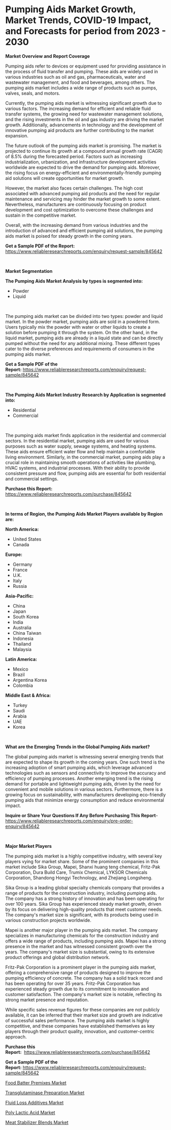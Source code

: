 <p><h1>Pumping Aids Market Growth, Market Trends, COVID-19 Impact, and Forecasts for period from 2023 - 2030</h1></p><p><strong>Market Overview and Report Coverage</strong></p>
<p><p>Pumping aids refer to devices or equipment used for providing assistance in the process of fluid transfer and pumping. These aids are widely used in various industries such as oil and gas, pharmaceuticals, water and wastewater management, and food and beverages, among others. The pumping aids market includes a wide range of products such as pumps, valves, seals, and motors.</p><p>Currently, the pumping aids market is witnessing significant growth due to various factors. The increasing demand for efficient and reliable fluid transfer systems, the growing need for wastewater management solutions, and the rising investments in the oil and gas industry are driving the market growth. Additionally, advancements in technology and the development of innovative pumping aid products are further contributing to the market expansion.</p><p>The future outlook of the pumping aids market is promising. The market is projected to continue its growth at a compound annual growth rate (CAGR) of 8.5% during the forecasted period. Factors such as increasing industrialization, urbanization, and infrastructure development activities worldwide are expected to drive the demand for pumping aids. Moreover, the rising focus on energy-efficient and environmentally-friendly pumping aid solutions will create opportunities for market growth.</p><p>However, the market also faces certain challenges. The high cost associated with advanced pumping aid products and the need for regular maintenance and servicing may hinder the market growth to some extent. Nevertheless, manufacturers are continuously focusing on product development and cost optimization to overcome these challenges and sustain in the competitive market.</p><p>Overall, with the increasing demand from various industries and the introduction of advanced and efficient pumping aid solutions, the pumping aids market is poised for steady growth in the coming years.</p></p>
<p><strong>Get a Sample PDF of the Report:</strong> <a href="https://www.reliableresearchreports.com/enquiry/request-sample/845642">https://www.reliableresearchreports.com/enquiry/request-sample/845642</a></p>
<p>&nbsp;</p>
<p><strong>Market Segmentation</strong></p>
<p><strong>The Pumping Aids Market Analysis by types is segmented into:</strong></p>
<p><ul><li>Powder</li><li>Liquid</li></ul></p>
<p>&nbsp;</p>
<p><p>The pumping aids market can be divided into two types: powder and liquid market. In the powder market, pumping aids are sold in a powdered form. Users typically mix the powder with water or other liquids to create a solution before pumping it through the system. On the other hand, in the liquid market, pumping aids are already in a liquid state and can be directly pumped without the need for any additional mixing. These different types cater to the diverse preferences and requirements of consumers in the pumping aids market.</p></p>
<p><strong>Get a Sample PDF of the Report:</strong>&nbsp;<a href="https://www.reliableresearchreports.com/enquiry/request-sample/845642">https://www.reliableresearchreports.com/enquiry/request-sample/845642</a></p>
<p>&nbsp;</p>
<p><strong>The Pumping Aids Market Industry Research by Application is segmented into:</strong></p>
<p><ul><li>Residential</li><li>Commercial</li></ul></p>
<p>&nbsp;</p>
<p><p>The pumping aids market finds application in the residential and commercial sectors. In the residential market, pumping aids are used for various purposes such as water supply, sewage systems, and heating systems. These aids ensure efficient water flow and help maintain a comfortable living environment. Similarly, in the commercial market, pumping aids play a crucial role in maintaining smooth operations of activities like plumbing, HVAC systems, and industrial processes. With their ability to provide consistent pressure and flow, pumping aids are essential for both residential and commercial settings.</p></p>
<p><strong>Purchase this Report:</strong>&nbsp; <a href="https://www.reliableresearchreports.com/purchase/845642">https://www.reliableresearchreports.com/purchase/845642</a></p>
<p>&nbsp;</p>
<p><strong>In terms of Region, the Pumping Aids Market Players available by Region are:</strong></p>
<p>
    <p> <strong> North America: </strong>
        <ul>
            <li>United States</li>
            <li>Canada</li>
        </ul>
        </p> 
    <p> <strong> Europe: </strong>
        <ul>
            <li>Germany</li>
            <li>France</li>
            <li>U.K.</li>
            <li>Italy</li>
            <li>Russia</li>
        </ul>
        </p> 
    <p> <strong> Asia-Pacific: </strong>
        <ul>
            <li>China</li>
            <li>Japan</li>
            <li>South Korea</li>
            <li>India</li>
            <li>Australia</li>
            <li>China Taiwan</li>
            <li>Indonesia</li>
            <li>Thailand</li>
            <li>Malaysia</li>
        </ul>
        </p> 
    <p> <strong> Latin America: </strong>
        <ul>
            <li>Mexico</li>
            <li>Brazil</li>
            <li>Argentina Korea</li>
            <li>Colombia</li>
        </ul>
        </p> 
    <p> <strong> Middle East & Africa: </strong>
        <ul>
            <li>Turkey</li>
            <li>Saudi</li>
            <li>Arabia</li>
            <li>UAE</li>
            <li>Korea</li>
        </ul>
    </p>
    </p>
<p>&nbsp;</p>
<p><strong>What are the Emerging Trends in the Global Pumping Aids market?</strong></p>
<p><p>The global pumping aids market is witnessing several emerging trends that are expected to shape its growth in the coming years. One such trend is the increasing adoption of smart pumping aids, which leverage advanced technologies such as sensors and connectivity to improve the accuracy and efficiency of pumping processes. Another emerging trend is the rising demand for portable and lightweight pumping aids, driven by the need for convenient and mobile solutions in various sectors. Furthermore, there is a growing focus on sustainability, with manufacturers developing eco-friendly pumping aids that minimize energy consumption and reduce environmental impact.</p></p>
<p><strong>Inquire or Share Your Questions If Any Before Purchasing This Report</strong>- <a href="https://www.reliableresearchreports.com/enquiry/pre-order-enquiry/845642">https://www.reliableresearchreports.com/enquiry/pre-order-enquiry/845642</a></p>
<p>&nbsp;</p>
<p><strong>Major Market Players</strong></p>
<p><p>The pumping aids market is a highly competitive industry, with several key players vying for market share. Some of the prominent companies in this market include Sika Group, Mapei, Shanxi huang teng chemical, Fritz-Pak Corporation, Dura Build Care, Trumix Chemical, LYKSOR Chemicals Corporation, Shandong Hongyi Technology, and Zhejiang Longsheng.</p><p>Sika Group is a leading global specialty chemicals company that provides a range of products for the construction industry, including pumping aids. The company has a strong history of innovation and has been operating for over 100 years. Sika Group has experienced steady market growth, driven by its focus on delivering high-quality products that meet customer needs. The company's market size is significant, with its products being used in various construction projects worldwide.</p><p>Mapei is another major player in the pumping aids market. The company specializes in manufacturing chemicals for the construction industry and offers a wide range of products, including pumping aids. Mapei has a strong presence in the market and has witnessed consistent growth over the years. The company's market size is substantial, owing to its extensive product offerings and global distribution network.</p><p>Fritz-Pak Corporation is a prominent player in the pumping aids market, offering a comprehensive range of products designed to improve the pumping efficiency of concrete. The company has a solid track record and has been operating for over 35 years. Fritz-Pak Corporation has experienced steady growth due to its commitment to innovation and customer satisfaction. The company's market size is notable, reflecting its strong market presence and reputation.</p><p>While specific sales revenue figures for these companies are not publicly available, it can be inferred that their market size and growth are indicative of successful sales performance. The pumping aids market is highly competitive, and these companies have established themselves as key players through their product quality, innovation, and customer-centric approach.</p></p>
<p><strong>Purchase this Report:</strong>&nbsp;&nbsp;<a href="https://www.reliableresearchreports.com/purchase/845642">https://www.reliableresearchreports.com/purchase/845642</a></p>
<p></p>
<p><strong>Get a Sample PDF of the Report:</strong>&nbsp;<a href="https://www.reliableresearchreports.com/enquiry/request-sample/845642">https://www.reliableresearchreports.com/enquiry/request-sample/845642</a></p>
<p><p><a href="https://medium.com/@cletaturner879789/food-batter-premixes-market-furnishes-information-on-market-share-market-trends-and-market-growth-51a4b2df6b3a">Food Batter Premixes Market</a></p><p><a href="https://medium.com/@shanieprice69879/transglutaminase-preparation-market-insights-into-market-cagr-market-trends-and-growth-701f3205771b">Transglutaminase Preparation Market</a></p><p><a href="https://github.com/Krish2023na/Market-Research-Report-List-1/blob/main/fluid-loss-additives-market.md">Fluid Loss Additives Market</a></p><p><a href="https://github.com/kuntayevaz/Market-Research-Report-List-1/blob/main/poly-lactic-acid-market.md">Poly Lactic Acid Market</a></p><p><a href="https://medium.com/@lulukerluke/meat-stabilizer-blends-market-exploring-market-share-market-trends-and-future-growth-e364260abce7">Meat Stabilizer Blends Market</a></p></p>